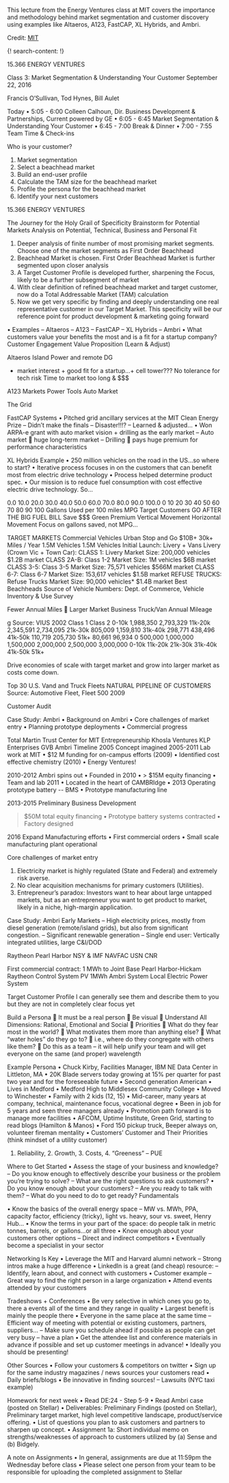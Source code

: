 
This lecture from the Energy Ventures class at MIT covers the importance and methodology behind market segmentation and customer discovery using examples like Altaeros, A123, FastCAP, XL Hybrids, and Ambri. 

Credit: [MIT](http://web.mit.edu/)


{! search-content: !}

 
15.366 ENERGY VENTURES

Class 3: Market Segmentation &
Understanding Your Customer
September 22, 2016
 
Francis O’Sullivan, Tod Hynes, Bill Aulet

Today
• 5:05 - 6:00 Colleen Calhoun, Dir. Business Development & Partnerships, Current powered by GE
• 6:05 - 6:45 Market Segmentation & Understanding Your Customer
• 6:45 - 7:00 Break & Dinner
• 7:00 - 7:55 Team Time & Check-ins
 
 Who is your customer?
 1. Market segmentation
 2. Select a beachhead market
 3. Build an end-user profile
 4. Calculate the TAM size for the beachhead market
 5. Profile the persona for the beachhead market
 9. Identify your next customers
 
 15.366 ENERGY VENTURES
 
 The Journey for the Holy Grail of Specificity
 Brainstorm for Potential Markets
 Analysis on Potential, Technical, Business and Personal Fit
 1. Deeper analysis of finite number of most promising market segments. Choose one of the market segments as First Order Beachhead
 2. Beachhead Market is chosen. First Order Beachhead Market is further segmented upon closer analysis
 3. A Target Customer Profile is developed further, sharpening the Focus, likely to be a further subsegment of market
 4. With clear definition of refined beachhead market and target customer, now do a Total Addressable Market (TAM) calculation
 5. Now we get very specific by finding and deeply understanding one real representative customer in our Target Market. This specificity will be our reference point for product development & marketing going forward
 


• Examples
– Altaeros
– A123
– FastCAP
– XL Hybrids
– Ambri
• What customers value your benefits the most and is a fit for a startup company?
Customer Engagement
Value Proposition
(Learn & Adjust)
 
 
Altaeros
Island Power and remote DG
* market interest + good fit for a startup…+ cell tower???
No tolerance for tech risk
Time to market too long & $$$


A123 Markets
Power Tools
Auto Market

The Grid

FastCAP Systems
• Pitched grid ancillary services at the MIT Clean Energy Prize
– Didn’t make the finals
– Disaster!!!?
– Learned & adjusted…
• Won ARPA-e grant with auto market vision + drilling as the early market
– Auto market  huge long-term market
– Drilling  pays huge premium for performance characteristics

XL Hybrids Example
• 250 million vehicles on the road in the US…so where to start?
• Iterative process focuses in on the customers that can benefit most from electric drive technology
• Process helped determine product spec.
• Our mission is to reduce fuel consumption with cost effective electric drive technology. So…


0.0
10.0
20.0
30.0
40.0
50.0
60.0
70.0
80.0
90.0
100.0
0 10 20 30 40 50 60 70 80 90 100
Gallons Used per 100 miles
MPG
Target Customers
GO AFTER THE BIG FUEL BILL
Save
$$$
Green Premium
Vertical Movement
Horizontal Movement
Focus on gallons saved, not MPG…


TARGET MARKETS
Commercial Vehicles
Urban Stop and Go
$10B+ 30k+ Miles / Year
1.5M Vehicles
1.5M Vehicles
Initial Launch: Livery + Vans
Livery (Crown Vic + Town Car):
CLASS 1:
Livery Market Size:
200,000 vehicles
$1.2B market
CLASS 2A-B:
Class 1-2 Market Size:
1M vehicles
$6B market
CLASS 3-5:
Class 3-5 Market Size:
75,571 vehicles
$566M market
CLASS 6-7:
Class 6-7 Market Size:
153,617 vehicles
$1.5B market
REFUSE TRUCKS:
Refuse Trucks
Market Size:
90,000 vehicles*
$1.4B market
Best Beachheads
Source of Vehicle Numbers: Dept. of Commerce, Vehicle Inventory & Use Survey


Fewer Annual Miles  Larger Market
Business Truck/Van Annual Mileage

g
Source: VIUS 2002
Class 1 Class 2
0-10k 1,988,350 2,793,329
11k-20k 2,345,591 2,734,095
21k-30k 805,009 1,159,810
31k-40k 298,771 438,496
41k-50k 110,719 205,730
51k+ 80,661 96,934
0
500,000
1,000,000
1,500,000
2,000,000
2,500,000
3,000,000
0-10k
11k-20k
21k-30k
31k-40k
41k-50k
51k+

Drive economies of scale with target market and grow into larger market as costs come down.

Top 30 U.S. Vand and Truck Fleets
NATURAL PIPELINE OF CUSTOMERS 
Source: Automotive Fleet, Fleet 500 2009 

Customer Audit

Case Study: Ambri
• Background on Ambri
• Core challenges of market entry
• Planning prototype deployments
• Commercial progress

Total
Martin Trust Center for MIT Entrepreneurship
Khosla Ventures
KLP Enterprises
GVB
Ambri Timeline
2005 Concept imagined
2005-2011 Lab work at MIT
• $12 M funding for on-campus efforts (2009)
• Identified cost effective chemistry (2010)
• Energy Ventures!

2010-2012 Ambri spins out
• Founded in 2010
• > $15M equity financing
• Team and lab 2011
• Located in the heart of CAMBRIdge
• 2013 Operating prototype battery -- BMS
• Prototype manufacturing line

2013-2015 Preliminary Business Development
> $50M total equity financing
• Prototype battery systems contracted
• Factory designed

2016 Expand Manufacturing efforts
• First commercial orders
• Small scale manufacturing plant operational

Core challenges of market entry
1. Electricity market is highly regulated (State and Federal) and extremely risk averse.
2. No clear acquisition mechanisms for primary customers (Utilities).
3. Entrepreneur’s paradox: Investors want to hear about large untapped markets, but as an entrepreneur you want to get product to market, likely in a niche, high-margin application.

Case Study: Ambri
Early Markets
– High electricity prices, mostly from diesel generation (remote/island grids), but also from significant congestion.
– Significant renewable generation
– Single end user: Vertically integrated utilities, large C&I/DOD

Raytheon
Pearl Harbor NSY & IMF
NAVFAC
USN CNR

First commercial contract:
1 MWh to Joint Base Pearl Harbor-Hickam
Raytheon Control System
PV
1MWh Ambri System
Local Electric Power System


Target Customer Profile
I can generally see them and describe them to you but they are not in completely clear focus yet


Build a Persona
 It must be a real person
 Be visual
 Understand All Dimensions: Rational, Emotional and Social
 Priorities
 What do they fear most in the world?
 What motivates them more than anything else?
 What “water holes” do they go to?
 i.e., where do they congregate with others like them?
 Do this as a team – it will help unify your team and will get everyone
on the same (and proper) wavelength


Example Persona
• Chuck Kirby, Facilities Manager, IBM NE Data Center in Littleton, MA
• 20K Blade servers today growing at 15% per quarter for past two year and for the foreseeable future
• Second generation American
• Lives in Medford
• Medford High to Middlesex Community College
• Moved to Winchester
• Family with 2 kids (12, 15)
• Mid-career, many years at company, technical, maintenance focus, vocational degree
• Been in job for 5 years and seen three managers already
• Promotion path forward is to manage more facilities
• AFCOM, Uptime Institute, Green Grid, starting to read blogs (Hamilton & Manos)
• Ford 150 pickup truck, Beeper always on, volunteer fireman mentality
• Customers’ Customer and Their Priorities (think mindset of a utility customer)
1. Reliability, 2. Growth, 3. Costs, 4. “Greeness” – PUE


Where to Get Started
• Assess the stage of your business and
knowledge?
– Do you know enough to effectively describe your business or the problem you’re trying to solve?
– What are the right questions to ask customers?
• Do you know enough about your customers?
– Are you ready to talk with them?
– What do you need to do to get ready?
Fundamentals

• Know the basics of the overall energy space
– MW vs. MWh, PPA, capacity factor, efficiency (tricky), light
vs. heavy, sour vs. sweet, Henry Hub…
• Know the terms in your part of the space: do people talk in metric tonnes, barrels, or gallons…or all three
• Know enough about your customers other options
– Direct and indirect competitors
• Eventually become a specialist in your sector


Networking Is Key
• Leverage the MIT and Harvard alumni network
– Strong intros make a huge difference
• LinkedIn is a great (and cheap) resource:
– Identify, learn about, and connect with customers
• Customer example
– Great way to find the right person in a large organization
• Attend events attended by your customers


Tradeshows + Conferences
• Be very selective in which ones you go to, there a events all of the time and they range in quality
• Largest benefit is mainly the people there
• Everyone in the same place at the same time
– Efficient way of meeting with potential or existing customers, partners, suppliers…
– Make sure you schedule ahead if possible as people can get very busy – have a plan
• Get the attendee list and conference materials in advance if possible and set up customer meetings in advance!
• Ideally you should be presenting!



Other Sources
• Follow your customers & competitors on twitter
• Sign up for the same industry magazines / news sources your customers read
• Daily briefs/blogs
• Be innovative in finding sources!
– Lawsuits (NYC taxi example)


Homework for next week
• Read DE:24 - Step 5-9
• Read Ambri case (posted on Stellar)
• Deliverables: Preliminary Findings (posted on Stellar), Preliminary target market, high level competitive landscape, product/service offering.
• List of questions you plan to ask customers and partners to sharpen up concept.
• Assignment 1a: Short individual memo on strengths/weaknesses of approach to customers utilized by (a) Sense and (b) Bidgely.

A note on Assignments
• In general, assignments are due at 11:59pm the Wednesday before class
• Please select one person from your team to be responsible for uploading the completed assignment to Stellar






